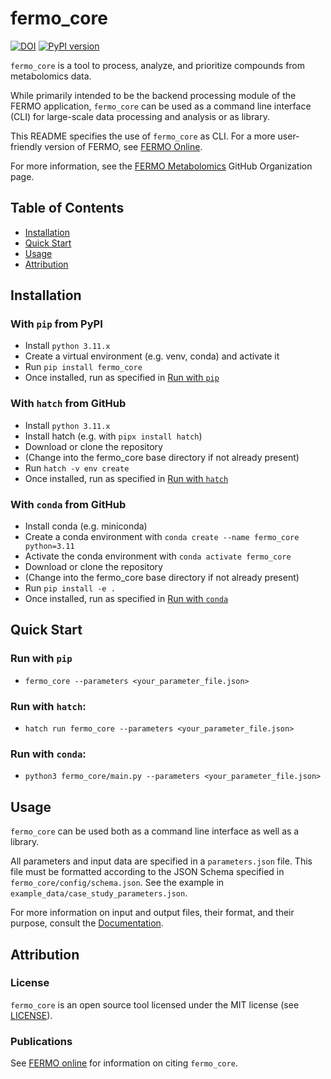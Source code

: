 fermo_core
=========

[![DOI](https://zenodo.org/badge/671395100.svg)](https://zenodo.org/doi/10.5281/zenodo.11259126) [![PyPI version](https://badge.fury.io/py/fermo_core.svg)](https://badge.fury.io/py/fermo_core)

`fermo_core` is a tool to process, analyze, and prioritize compounds from metabolomics data. 

While primarily intended to be the backend processing module of the FERMO application, `fermo_core` can be used as a command line interface (CLI) for large-scale data processing and analysis or as library. 

This README specifies the use of `fermo_core` as CLI. For a more user-friendly version of FERMO, see [FERMO Online](https://fermo.bioinformatics.nl).

For more information, see the [FERMO Metabolomics](https://github.com/fermo-metabolomics) GitHub Organization page.

Table of Contents
-----------------
- [Installation](#installation)
- [Quick Start](#quick-start)
- [Usage](#usage)
- [Attribution](#attribution)

## Installation

### With `pip` from PyPI
- Install `python 3.11.x`
- Create a virtual environment (e.g. venv, conda) and activate it
- Run `pip install fermo_core`
- Once installed, run as specified in [Run with `pip`](#run-with-pip)

### With `hatch` from GitHub
- Install `python 3.11.x`
- Install hatch (e.g. with `pipx install hatch`)
- Download or clone the repository
- (Change into the fermo_core base directory if not already present)
- Run `hatch -v env create`
- Once installed, run as specified in [Run with `hatch`](#run-with-hatch)

### With `conda` from GitHub
- Install conda (e.g. miniconda)
- Create a conda environment with `conda create --name fermo_core python=3.11`
- Activate the conda environment with `conda activate fermo_core`
- Download or clone the repository
- (Change into the fermo_core base directory if not already present)
- Run `pip install -e .`
- Once installed, run as specified in [Run with `conda`](#run-with-conda)

## Quick Start

### Run with `pip`
- `fermo_core --parameters <your_parameter_file.json>`

### Run with `hatch`:
- `hatch run fermo_core --parameters <your_parameter_file.json>`

### Run with `conda`:
- `python3 fermo_core/main.py --parameters <your_parameter_file.json>`

## Usage

`fermo_core` can be used both as a command line interface as well as a library.

All parameters and input data are specified in a `parameters.json` file.
This file must be formatted according to the JSON Schema specified in `fermo_core/config/schema.json`. 
See the example in `example_data/case_study_parameters.json`.

For more information on input and output files, their format, and their purpose, consult the [Documentation](https://mmzdouc.github.io/fermo_docs/home/input_output/).

## Attribution

### License

`fermo_core` is an open source tool licensed under the MIT license (see [LICENSE](LICENSE.md)).

### Publications

See [FERMO online](https://fermo.bioinformatics.nl/) for information on citing `fermo_core`.
